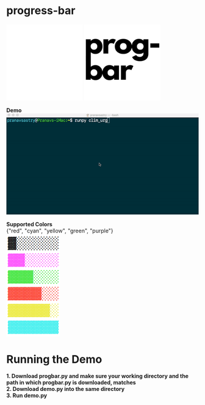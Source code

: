 # progress-bar

<p float=left>
  <img src="prog-bar-dark.png" alt="logo" width="200" />
  <img src="prog-bar-light.png" alt="logo" width="200" />
</p>

**Demo**<br>
![demo](progbar_demo.gif)<br/>

**Supported Colors**<br>
{"red", "cyan", "yellow", "green", "purple"}<br>
![colors](prog-bar-colors.png)<br/>

# Running the Demo<br>
**1. Download progbar.py and make sure your working directory and the path in which progbar.py is downloaded, matches <br>
2. Download demo.py into the same directory <br>
3. Run demo.py <br>**
